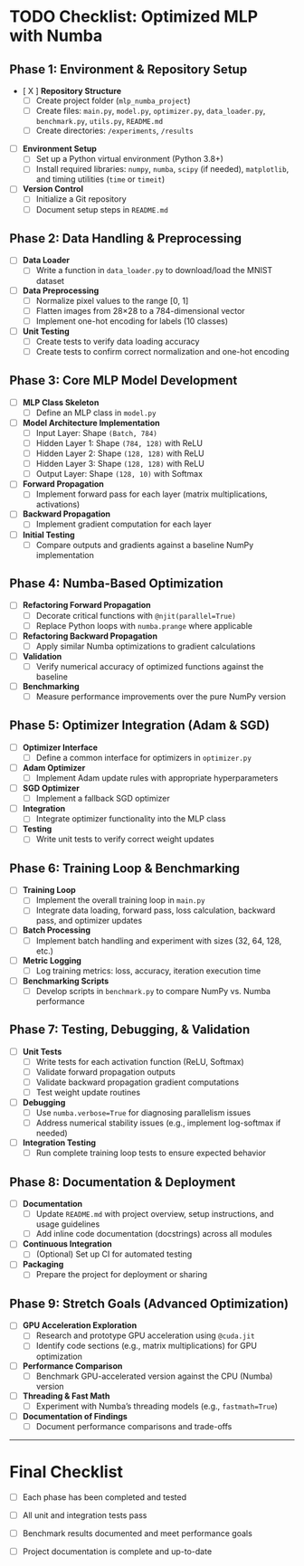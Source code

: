 # TODO Checklist: Optimized MLP with Numba

## Phase 1: Environment & Repository Setup
- [ X ] **Repository Structure**
  - [ ] Create project folder (`mlp_numba_project`)
  - [ ] Create files: `main.py`, `model.py`, `optimizer.py`, `data_loader.py`, `benchmark.py`, `utils.py`, `README.md`
  - [ ] Create directories: `/experiments`, `/results`
- [ ] **Environment Setup**
  - [ ] Set up a Python virtual environment (Python 3.8+)
  - [ ] Install required libraries: `numpy`, `numba`, `scipy` (if needed), `matplotlib`, and timing utilities (`time` or `timeit`)
- [ ] **Version Control**
  - [ ] Initialize a Git repository
  - [ ] Document setup steps in `README.md`

## Phase 2: Data Handling & Preprocessing
- [ ] **Data Loader**
  - [ ] Write a function in `data_loader.py` to download/load the MNIST dataset
- [ ] **Data Preprocessing**
  - [ ] Normalize pixel values to the range [0, 1]
  - [ ] Flatten images from 28×28 to a 784-dimensional vector
  - [ ] Implement one-hot encoding for labels (10 classes)
- [ ] **Unit Testing**
  - [ ] Create tests to verify data loading accuracy
  - [ ] Create tests to confirm correct normalization and one-hot encoding

## Phase 3: Core MLP Model Development
- [ ] **MLP Class Skeleton**
  - [ ] Define an MLP class in `model.py`
- [ ] **Model Architecture Implementation**
  - [ ] Input Layer: Shape `(Batch, 784)`
  - [ ] Hidden Layer 1: Shape `(784, 128)` with ReLU
  - [ ] Hidden Layer 2: Shape `(128, 128)` with ReLU
  - [ ] Hidden Layer 3: Shape `(128, 128)` with ReLU
  - [ ] Output Layer: Shape `(128, 10)` with Softmax
- [ ] **Forward Propagation**
  - [ ] Implement forward pass for each layer (matrix multiplications, activations)
- [ ] **Backward Propagation**
  - [ ] Implement gradient computation for each layer
- [ ] **Initial Testing**
  - [ ] Compare outputs and gradients against a baseline NumPy implementation

## Phase 4: Numba-Based Optimization
- [ ] **Refactoring Forward Propagation**
  - [ ] Decorate critical functions with `@njit(parallel=True)`
  - [ ] Replace Python loops with `numba.prange` where applicable
- [ ] **Refactoring Backward Propagation**
  - [ ] Apply similar Numba optimizations to gradient calculations
- [ ] **Validation**
  - [ ] Verify numerical accuracy of optimized functions against the baseline
- [ ] **Benchmarking**
  - [ ] Measure performance improvements over the pure NumPy version

## Phase 5: Optimizer Integration (Adam & SGD)
- [ ] **Optimizer Interface**
  - [ ] Define a common interface for optimizers in `optimizer.py`
- [ ] **Adam Optimizer**
  - [ ] Implement Adam update rules with appropriate hyperparameters
- [ ] **SGD Optimizer**
  - [ ] Implement a fallback SGD optimizer
- [ ] **Integration**
  - [ ] Integrate optimizer functionality into the MLP class
- [ ] **Testing**
  - [ ] Write unit tests to verify correct weight updates

## Phase 6: Training Loop & Benchmarking
- [ ] **Training Loop**
  - [ ] Implement the overall training loop in `main.py`
  - [ ] Integrate data loading, forward pass, loss calculation, backward pass, and optimizer updates
- [ ] **Batch Processing**
  - [ ] Implement batch handling and experiment with sizes (32, 64, 128, etc.)
- [ ] **Metric Logging**
  - [ ] Log training metrics: loss, accuracy, iteration execution time
- [ ] **Benchmarking Scripts**
  - [ ] Develop scripts in `benchmark.py` to compare NumPy vs. Numba performance

## Phase 7: Testing, Debugging, & Validation
- [ ] **Unit Tests**
  - [ ] Write tests for each activation function (ReLU, Softmax)
  - [ ] Validate forward propagation outputs
  - [ ] Validate backward propagation gradient computations
  - [ ] Test weight update routines
- [ ] **Debugging**
  - [ ] Use `numba.verbose=True` for diagnosing parallelism issues
  - [ ] Address numerical stability issues (e.g., implement log-softmax if needed)
- [ ] **Integration Testing**
  - [ ] Run complete training loop tests to ensure expected behavior

## Phase 8: Documentation & Deployment
- [ ] **Documentation**
  - [ ] Update `README.md` with project overview, setup instructions, and usage guidelines
  - [ ] Add inline code documentation (docstrings) across all modules
- [ ] **Continuous Integration**
  - [ ] (Optional) Set up CI for automated testing
- [ ] **Packaging**
  - [ ] Prepare the project for deployment or sharing

## Phase 9: Stretch Goals (Advanced Optimization)
- [ ] **GPU Acceleration Exploration**
  - [ ] Research and prototype GPU acceleration using `@cuda.jit`
  - [ ] Identify code sections (e.g., matrix multiplications) for GPU optimization
- [ ] **Performance Comparison**
  - [ ] Benchmark GPU-accelerated version against the CPU (Numba) version
- [ ] **Threading & Fast Math**
  - [ ] Experiment with Numba’s threading models (e.g., `fastmath=True`)
- [ ] **Documentation of Findings**
  - [ ] Document performance comparisons and trade-offs

---

# Final Checklist
- [ ] Each phase has been completed and tested
- [ ] All unit and integration tests pass
- [ ] Benchmark results documented and meet performance goals
- [ ] Project documentation is complete and up-to-date

